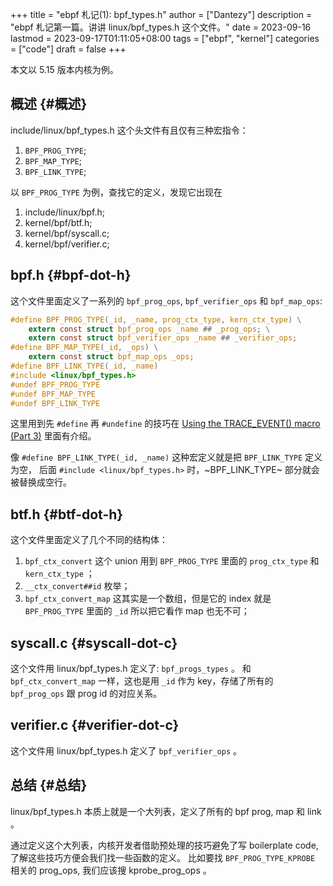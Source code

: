 +++
title = "ebpf 札记(1): bpf_types.h"
author = ["Dantezy"]
description = "ebpf 札记第一篇。讲讲 linux/bpf_types.h 这个文件。"
date = 2023-09-16
lastmod = 2023-09-17T01:11:05+08:00
tags = ["ebpf", "kernel"]
categories = ["code"]
draft = false
+++

本文以 5.15 版本内核为例。


## 概述 {#概述}

include/linux/bpf_types.h 这个头文件有且仅有三种宏指令：

1.  `BPF_PROG_TYPE`;
2.  `BPF_MAP_TYPE`;
3.  `BPF_LINK_TYPE`;

以 `BPF_PROG_TYPE` 为例，查找它的定义，发现它出现在

1.  include/linux/bpf.h;
2.  kernel/bpf/btf.h;
3.  kernel/bpf/syscall.c;
4.  kernel/bpf/verifier.c;


## bpf.h {#bpf-dot-h}

这个文件里面定义了一系列的 `bpf_prog_ops`, `bpf_verifier_ops` 和 `bpf_map_ops`:

```c
#define BPF_PROG_TYPE(_id, _name, prog_ctx_type, kern_ctx_type) \
	extern const struct bpf_prog_ops _name ## _prog_ops; \
	extern const struct bpf_verifier_ops _name ## _verifier_ops;
#define BPF_MAP_TYPE(_id, _ops) \
	extern const struct bpf_map_ops _ops;
#define BPF_LINK_TYPE(_id, _name)
#include <linux/bpf_types.h>
#undef BPF_PROG_TYPE
#undef BPF_MAP_TYPE
#undef BPF_LINK_TYPE
```

这里用到先 `#define` 再 `#undefine` 的技巧在 [Using the TRACE_EVENT() macro (Part 3)](https://lwn.net/Articles/383362/) 里面有介绍。

像 `#define BPF_LINK_TYPE(_id, _name)` 这种宏定义就是把 `BPF_LINK_TYPE` 定义为空，
后面 `#include <linux/bpf_types.h>` 时，~BPF_LINK_TYPE~ 部分就会被替换成空行。


## btf.h {#btf-dot-h}

这个文件里面定义了几个不同的结构体：

1.  `bpf_ctx_convert` 这个 union 用到 `BPF_PROG_TYPE` 里面的 `prog_ctx_type` 和 `kern_ctx_type` ；
2.  `__ctx_convert##id` 枚举；
3.  `bpf_ctx_convert_map` 这其实是一个数组，但是它的 index 就是 `BPF_PROG_TYPE` 里面的 `_id` 所以把它看作 map 也无不可；


## syscall.c {#syscall-dot-c}

这个文件用 linux/bpf_types.h 定义了: `bpf_progs_types` 。
和 `bpf_ctx_convert_map` 一样，这也是用 `_id` 作为 key，存储了所有的 `bpf_prog_ops` 跟 prog id 的对应关系。


## verifier.c {#verifier-dot-c}

这个文件用 linux/bpf_types.h 定义了 `bpf_verifier_ops` 。


## 总结 {#总结}

linux/bpf_types.h 本质上就是一个大列表，定义了所有的 bpf prog, map 和 link 。

通过定义这个大列表，内核开发者借助预处理的技巧避免了写 boilerplate code, 了解这些技巧方便会我们找一些函数的定义。
比如要找 `BPF_PROG_TYPE_KPROBE` 相关的 prog_ops, 我们应该搜 kprobe_prog_ops 。